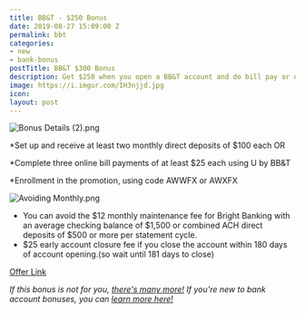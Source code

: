 ```yaml
---
title: BB&T - $250 Bonus
date: 2019-08-27 15:09:00 Z
permalink: bbt
categories:
- new
- bank-bonus
postTitle: BB&T $300 Bonus
description: Get $250 when you open a BB&T account and do bill pay or direct deposit
image: https://i.imgur.com/IH3njjd.jpg
icon: 
layout: post
---
```


![Bonus Details (2).png](/uploads/Bonus%20Details%20(2).png)

\*Set up and receive at least two monthly direct deposits of $100 each OR

\*Complete three online bill payments of at least $25 each using U by BB&T

\*Enrollment in the promotion, using code AWWFX or AWXFX

![Avoiding Monthly.png](/uploads/Avoiding%20Monthly.png)

* You can avoid the $12 monthly maintenance fee for Bright Banking with an average checking balance of $1,500 or combined ACH direct deposits of $500 or more per statement cycle.
* $25 early account closure fee if you close the account within 180 days of account opening.(so wait until 181 days to close)

[Offer Link](https://www.bbt.com/sites/bbtdotcom/sp/personalchecking/1808/ppc/brightbanking/default.html)

*If this bonus is not for you, [there's many more!](https://atl.deals/bank-bonus) If you're new to bank account bonuses, you can [learn more here!](https://atl.deals/bankbonuses)*